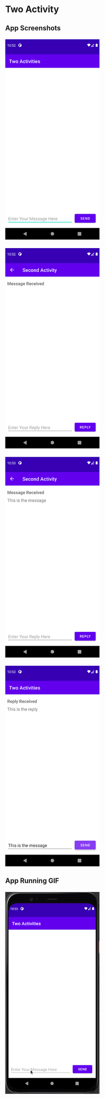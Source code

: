 # Two Activity


## App Screenshots

### <img src="./initial_main_activity.png" width=300 />

### <img src="./initial_second_activity.png" width=300 />

### <img src="./message_received_second_activity.png" width=300 />

### <img src="./message_received_main_activity.png" width=300 />


## App Running GIF

### <img src="./two_activity.gif" width=300 />